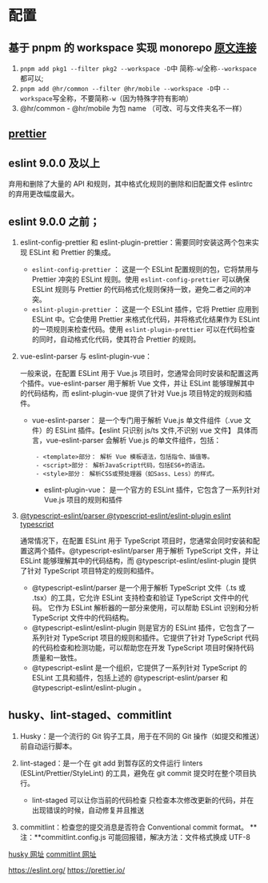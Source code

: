 # 配置

## 基于 pnpm 的 workspace 实现 monorepo [原文连接](https://juejin.cn/post/7233589699213869117?from=search-suggest#heading-6)

1. `pnpm add pkg1 --filter pkg2 --workspace -D`中 简称`-w`/全称`--workspace`都可以;
2. `pnpm add @hr/common --filter @hr/mobile --workspace -D`中 `--workspace`写全称，不要简称`-w`（因为特殊字符有影响）
3. @hr/common - @hr/mobile 为包 name （可改、可与文件夹名不一样）

## [prettier](https://www.prettier.cn/docs/install.html)

## eslint 9.0.0 及以上

弃用和删除了大量的 API 和规则，其中格式化规则的删除和旧配置文件 eslintrc 的弃用更改幅度最大。

## eslint 9.0.0 之前；

1.  eslint-config-prettier 和 eslint-plugin-prettier：需要同时安装这两个包来实现 ESLint 和 Prettier 的集成。

    - `eslint-config-prettier` ：
      这是一个 ESLint 配置规则的包，它将禁用与 Prettier 冲突的 ESLint 规则。使用 `eslint-config-prettier` 可以确保 ESLint 规则与 Prettier 的代码格式化规则保持一致，避免二者之间的冲突。
    - `eslint-plugin-prettier` ：
      这是一个 ESLint 插件，它将 Prettier 应用到 ESLint 中。它会使用 Prettier 来格式化代码，并将格式化结果作为 ESLint 的一项规则来检查代码。使用 `eslint-plugin-prettier` 可以在代码检查的同时，自动格式化代码，使其符合 Prettier 的规则。

2.  vue-eslint-parser 与 eslint-plugin-vue：

    一般来说，在配置 ESLint 用于 Vue.js 项目时，您通常会同时安装和配置这两个插件。vue-eslint-parser 用于解析 Vue 文件，并让 ESLint 能够理解其中的代码结构，而 eslint-plugin-vue 提供了针对 Vue.js 项目特定的规则和插件。

    - vue-eslint-parser： 是一个专门用于解析 Vue.js 单文件组件（.vue 文件）的 ESLint 插件。【eslint 只识别 js/ts 文件,不识别 vue 文件】
      具体而言，vue-eslint-parser 会解析 Vue.js 的单文件组件，包括：

           - <template>部分： 解析 Vue 模板语法，包括指令、插值等。
           - <script>部分： 解析JavaScript代码，包括ES6+的语法。
           - <style>部分： 解析CSS或预处理器（如Sass、Less）的样式。

      - eslint-plugin-vue： 是一个官方的 ESLint 插件，它包含了一系列针对 Vue.js 项目的规则和插件

3.  [@typescript-eslint/parser @typescript-eslint/eslint-plugin eslint typescript](https://typescript-eslint.nodejs.cn/getting-started)

    通常情况下，在配置 ESLint 用于 TypeScript 项目时，您通常会同时安装和配置这两个插件。@typescript-eslint/parser 用于解析 TypeScript 文件，并让 ESLint 能够理解其中的代码结构，而 @typescript-eslint/eslint-plugin 提供了针对 TypeScript 项目特定的规则和插件。

    - @typescript-eslint/parser 是一个用于解析 TypeScript 文件（.ts 或 .tsx）的工具，它允许 ESLint 支持检查和验证 TypeScript 文件中的代码。 它作为 ESLint 解析器的一部分来使用，可以帮助 ESLint 识别和分析 TypeScript 文件中的代码结构。
    - @typescript-eslint/eslint-plugin 则是官方的 ESLint 插件，它包含了一系列针对 TypeScript 项目的规则和插件。它提供了针对 TypeScript 代码的代码检查和检测功能，可以帮助您在开发 TypeScript 项目时保持代码质量和一致性。
    - @typescript-eslint 是一个组织，它提供了一系列针对 TypeScript 的 ESLint 工具和插件，包括上述的 @typescript-eslint/parser 和 @typescript-eslint/eslint-plugin 。

## husky、lint-staged、commitlint

1. Husky：是一个流行的 Git 钩子工具，用于在不同的 Git 操作（如提交和推送）前自动运行脚本。
2. lint-staged：是一个在 git add 到暂存区的文件运行 linters (ESLint/Prettier/StyleLint) 的工具，避免在 git commit 提交时在整个项目执行。

   - lint-staged 可以让你当前的代码检查 只检查本次修改更新的代码，并在出现错误的时候，自动修复并且推送

3. commitlint：检查您的提交消息是否符合 Conventional commit format。
   **注：**commitlint.config.js 可能回报错，解决方法：文件格式换成 UTF-8

[husky 网址](https://typicode.github.io/husky/)
[commitlint 网址](https://commitlint.js.org/guides/getting-started.html)

https://eslint.org/
https://prettier.io/
